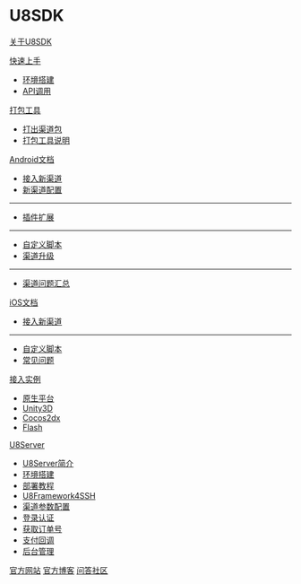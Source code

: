 # U8SDK

[关于U8SDK](index.md)

[快速上手]()

  * [环境搭建](setup.md)
  * [API调用](quickstart.md)

[打包工具]()

  * [打出渠道包](package.md)
  * [打包工具说明](package_readme.md)

[Android文档]()

  * [接入新渠道](android_addchannel.md)
  * [新渠道配置](android_package.md)  
  - - - -
  * [插件扩展](android_plugins.md)  
  - - - -
  * [自定义脚本](android_script.md)
  * [渠道升级](android_updatechannel.md)
  - - - -
  * [渠道问题汇总](android_faq.md)

[iOS文档]()

  * [接入新渠道](ios_addchannel.md)
  - - - -  
  * [自定义脚本](ios_script.md)
  * [常见问题](ios_faq.md)

[接入实例]()

  * [原生平台](android_demo.md)
  * [Unity3D](unity_demo.md)
  * [Cocos2dx](cocos2dx_demo.md)
  * [Flash](flash_demo.md)

[U8Server]()

  * [U8Server简介](u8server.md)
  * [环境搭建](u8server_setup.md)
  * [部署教程](u8server_deploy.md)
  * [U8Framework4SSH](u8server_framework.md)
  * [渠道参数配置](android_channels.md)
  * [登录认证](u8server_login.md)
  * [获取订单号](u8server_order.md)
  * [支付回调](u8server_pay.md)
  * [后台管理](u8server_manager.md)

[官方网站](http://www.u8sdk.com)
[官方博客](http://www.uustory.com)
[问答社区](http://www.uustory.com/sdk)

<!-- counter pixel for counting visitors -->
<!-- <img src="http://stats.markdown.io/mdwiki_info.gif" style="display:none;"/> -->

<script type="text/javascript">

  var _gaq = _gaq || [];
  _gaq.push(['_setAccount', 'UA-44627253-1']);
  _gaq.push(['_trackPageview']);

  (function() {
    var ga = document.createElement('script'); ga.type = 'text/javascript'; ga.async = true;
    ga.src = ('https:' == document.location.protocol ? 'https://ssl' : 'http://www') + '.google-analytics.com/ga.js';
    var s = document.getElementsByTagName('script')[0]; s.parentNode.insertBefore(ga, s);
  })();

</script>
